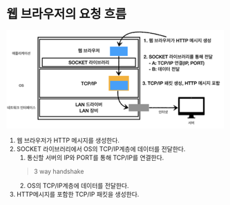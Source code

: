 # 웹 브라우저의 요청 흐름
<img src="img/web-browser-request-way.png">

1. 웹 브라우저가 HTTP 메시지를 생성한다.
2. SOCKET 라이브러리에서 OS의 TCP/IP계층에 데이터를 전달한다.
   1. 통신할 서버의 IP와 PORT를 통해 TCP/IP를 연결한다.
    > 3 way handshake
   2. OS의 TCP/IP계층에 데이터를 전달한다.
3. HTTP메시지를 포함한 TCP/IP 패킷을 생성한다.